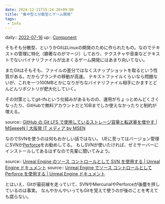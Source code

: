 ```yaml
---
date: 2024-12-21T15:24:28+09:00
title: "集中型と分散型とゲーム開発"
tags:
 - Info
---
```


daily:: [2022-07-16](Daily_Note/2022-07-16.md)
up:: [Component](../Bar/Novel/Chaos/Component.md)

そもそも分散型、というかGitはLinuxの開発のために作られたもの。なのでテキストの管理に特化（顕著なのがマージ）しており、テクスチャや音楽などテキストでないバイナリファイルが出まくるゲーム開発にはあまり向いてない。

またGitはそもそも、ファイルの差分ではなくスナップショットを取るという性質がある。だからブランチの移動が高速。
テキストファイルくらいなら問題ないが、これを一つ100MBとかになりがちなバイナリファイル相手にかますとどんどんリポジトリが肥大化していく。

その対策としてgit-lfsという仕組みがあるものの、運用がちょっとめんどくさくなったり、GitHubで無料アカウントだと1GBまでしか使えなかったりと制約が増える。

source:: [GitHub の Git LFS で使用しているストレージ容量と転送量を増やす | MSeeeeN | 大阪発 IT メディア by MSEN](https://mseeeen.msen.jp/how-to-increase-git-lfs-data-capacity/)

なのでSVNを使うのは何もおかしい話ではない。
UEに至ってはバージョン管理にSVNか[Perforce](Perforce.md)をお勧めしてる。
もしSVNが使いたければ、ゼミサーバーにインストールしてあるはずなので先輩に聞いてみよう。

source:: [Unreal Engine のソース コントロールとして SVN を使用する | Unreal Engine ドキュメント](https://docs.unrealengine.com/5.0/ja/using-svn-as-source-control-for-unreal-engine/)
source:: [Unreal Engine でソース コントロールとして Perforce を使用する | Unreal Engine ドキュメント](https://docs.unrealengine.com/5.0/ja/using-perforce-as-source-control-for-unreal-engine/)

とはいえ、Gitが最前線を走っていて、SVNやMercurialやPerforceが後塵を拝しているのは事実。
なんやかんやいってもGitを覚えて使うのが後のことを考えても腐らない。